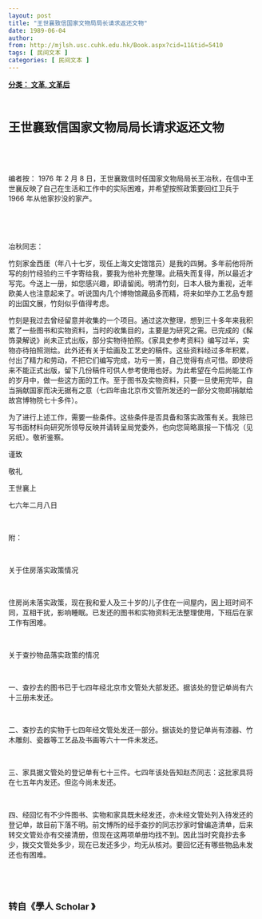 ```yaml
---
layout: post
title: "王世襄致信国家文物局局长请求返还文物"
date: 1989-06-04
author: 
from: http://mjlsh.usc.cuhk.edu.hk/Book.aspx?cid=11&tid=5410
tags: [ 民间文本 ]
categories: [ 民间文本 ]
---
```


<div style="margin: 15px 10px 10px 0px;">
 <div>
  <span id="ctl00_ContentPlaceHolder1_chapter1_SubjectLabel" style="font-weight:bold;text-decoration:underline;">
   分类： 文革, 文革后
  </span>
 </div>
 <p class="p1">
  <b>
   <font size="5">
    <span class="s1">
    </span>
    <br/>
   </font>
  </b>
 </p>
 <p class="p2">
  <span class="s1">
   <b>
    <font size="5">
     王世襄致信国家文物局局长请求返还文物
    </font>
   </b>
  </span>
 </p>
 <p class="p1">
  <span class="s1">
  </span>
  <br/>
 </p>
 <p class="p1">
  <span class="s1">
  </span>
  <br/>
 </p>
 <p class="p2">
  <span class="s1">
   编者按：
  </span>
  <span class="s2">
   1976
  </span>
  <span class="s1">
   年
  </span>
  <span class="s2">
   2
  </span>
  <span class="s1">
   月
  </span>
  <span class="s2">
   8
  </span>
  <span class="s1">
   日，王世襄致信时任国家文物局局长王冶秋，在信中王世襄反映了自己在生活和工作中的实际困难，并希望按照政策要回红卫兵于
  </span>
  <span class="s2">
   1966
  </span>
  <span class="s1">
   年从他家抄没的家产。
  </span>
 </p>
 <p class="p1">
  <span class="s1">
  </span>
  <br/>
 </p>
 <p class="p1">
  <span class="s1">
  </span>
  <br/>
 </p>
 <p class="p2">
  <span class="s1">
   冶秋同志：
  </span>
 </p>
 <p class="p2">
  <span class="s1">
   竹刻家金西厓（年八十七岁，现任上海文史馆馆员）是我的四舅。多年前他将所写的刻竹经验约三千字寄给我，要我为他补充整理。此稿失而复得，所以最近才写完。今送上一册，如您感兴趣，即请留阅。明清竹刻，日本人极为重视，近年欧美人也注意起来了。听说国内几个博物馆藏品多而精，将来如举办工艺品专题的出国文展，竹刻似乎值得考虑。
  </span>
 </p>
 <p class="p2">
  <span class="s1">
   竹刻是我过去曾经留意并收集的一个项目。通过这次整理，想到三十多年来我积累了一些图书和实物资料，当时的收集目的，主要是为研究之需。已完成的《髹饰录解说》尚未正式出版，部分实物待拍照。《家具史参考资料》编写过半，实物亦待拍照测绘。此外还有关于绘画及工艺史的稿件。这些资料经过多年积累，付出了精力和劳动，不把它们编写完成，功亏一篑，自己觉得有点可惜。即使将来不能正式出版，留下几份稿件可供人参考使用也好。为此希望在今后尚能工作的岁月中，做一些这方面的工作。至于图书及实物资料，只要一旦使用完毕，自当捐献国家而决无据有之意（七四年由北京市文管所发还的一部分文物即捐献给故宫博物院七十多件）。
  </span>
 </p>
 <p class="p2">
  <span class="s1">
   为了进行上述工作，需要一些条件。这些条件是否具备和落实政策有关。我除已写书面材料向研究所领导反映并请转呈局党委外，也向您简略禀报一下情况（见另纸）。敬祈鉴察。
  </span>
 </p>
 <p class="p2">
  <span class="s1">
   谨致
  </span>
 </p>
 <p class="p2">
  <span class="s1">
   敬礼
  </span>
 </p>
 <p class="p2">
  <span class="s1">
   王世襄上
  </span>
 </p>
 <p class="p2">
  <span class="s1">
   七六年二月八日
  </span>
 </p>
 <p class="p1">
  <span class="s1">
  </span>
  <br/>
 </p>
 <p class="p2">
  <span class="s1">
   附：
  </span>
 </p>
 <p class="p1">
  <span class="s1">
  </span>
  <br/>
 </p>
 <p class="p2">
  <span class="s1">
   关于住房落实政策情况
  </span>
 </p>
 <p class="p1">
  <span class="s1">
  </span>
  <br/>
 </p>
 <p class="p2">
  <span class="s1">
   住房尚未落实政策，现在我和爱人及三十岁的儿子住在一间屋内，因上班时间不同，互相干扰，影响睡眠。已发还的图书和实物资料无法整理使用，下班后在家工作有困难。
  </span>
 </p>
 <p class="p1">
  <span class="s1">
  </span>
  <br/>
 </p>
 <p class="p2">
  <span class="s1">
   关于查抄物品落实政策的情况
  </span>
 </p>
 <p class="p1">
  <span class="s1">
  </span>
  <br/>
 </p>
 <p class="p2">
  <span class="s1">
   一、查抄去的图书已于七四年经北京市文管处大部发还。据该处的登记单尚有六十三册未发还。
  </span>
 </p>
 <p class="p1">
  <span class="s1">
  </span>
  <br/>
 </p>
 <p class="p2">
  <span class="s1">
   二、查抄去的实物于七四年经文管处发还一部分。据该处的登记单尚有漆器、竹木雕刻、瓷器等工艺品及书画等六十一件未发还。
  </span>
 </p>
 <p class="p1">
  <span class="s1">
  </span>
  <br/>
 </p>
 <p class="p2">
  <span class="s1">
   三、家具据文管处的登记单有七十三件。七四年该处告知赵杰同志：这批家具将在七五年内发还。但迄今尚未发还。
  </span>
 </p>
 <p class="p1">
  <span class="s1">
  </span>
  <br/>
 </p>
 <p class="p2">
  <span class="s1">
   四、经回忆有不少件图书、实物和家具既未经发还，亦未经文管处列入待发还的登记单，故目前下落不明。前文博所的经手查抄的同志抄家时曾编造清单，后来转交文管处亦有交接清册，但现在这两项单册均找不到。因此当时究竟抄去多少，拨交文管处多少，现在已发还多少，均无从核对。要回忆还有哪些物品未发还也有困难。
  </span>
 </p>
 <p class="p1">
  <span class="s1">
  </span>
  <br/>
 </p>
 <p class="p1">
  <b>
   <font size="4">
    <span class="s1">
    </span>
    <br/>
   </font>
  </b>
 </p>
 <p class="p3">
  <b>
   <font size="4">
    <span class="s3">
     转自《學人
    </span>
    <span class="s1">
     Scholar
    </span>
    <span class="s3">
     》
    </span>
   </font>
  </b>
 </p>
</div>

